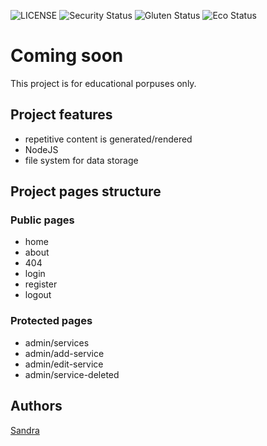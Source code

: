 ![LICENSE](https://img.shields.io/badge/license-MIT-blue.svg?style=flat-square)
![Security Status](https://img.shields.io/security-headers?label=Security&url=https%3A%2F%2Fgithub.com&style=flat-square)
![Gluten Status](https://img.shields.io/badge/Gluten-Free-green.svg)
![Eco Status](https://img.shields.io/badge/ECO-Friendly-green.svg)

# Coming soon

This project is for educational porpuses only.

## Project features

- repetitive content is generated/rendered
- NodeJS
- file system for data storage

## Project pages structure

### Public pages

- home
- about
- 404
- login
- register
- logout

### Protected pages

- admin/services
- admin/add-service
- admin/edit-service
- admin/service-deleted

## Authors

[Sandra](https://github.com/ST-dev28)
